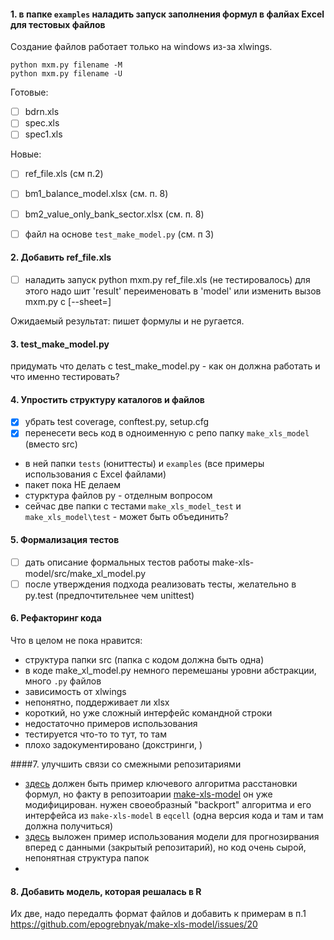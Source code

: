 #### 1. в папке ```examples``` наладить запуск заполнения формул в фалйах Excel для тестовых файлов 
Создание файлов работает только на windows из-за xlwings. 

```
python mxm.py filename -M
python mxm.py filename -U
```
Готовые:
- [ ] bdrn.xls
- [ ] spec.xls
- [ ] spec1.xls

Новые:
- [ ]  ref_file.xls (см п.2)
- [ ]  bm1_balance_model.xlsx (см. п. 8)
- [ ]  bm2_value_only_bank_sector.xlsx  (см. п. 8)
- [ ]  файл на основе ```test_make_model.py``` (см. п 3)


#### 2. Добавить ref_file.xls 

- [ ]  наладить запуск python mxm.py ref_file.xls (не тестировалось)
    для этого надо шит 'result' переименовать в 'model' или изменить вызов mxm.py с [--sheet=<sheet>]

Ожидаемый результат: пишет формулы и не ругается.


#### 3. test_make_model.py 

придумать что делать с test_make_model.py - как он должна работать и что именно тестировать?

#### 4. Упростить структуру каталогов и файлов

- [x] убрать test coverage, conftest.py, setup.cfg
- [x] перенесети весь код в одноименную с репо папку ```make_xls_model``` (вместо src)
- в ней папки ```tests``` (юниттесты) и ```examples``` (все примеры использования с Excel файлами)
- пакет пока НЕ делаем
- стурктура файлов py - отделным вопросом
- сейчас две папки с тестами ```make_xls_model_test``` и ```make_xls_model\test``` - может быть объединить?


#### 5. Формализация тестов 
- [ ] дать описание формальных тестов  работы make-xls-model/src/make_xl_model.py
- [ ] после утверждения подхода реализовать тесты, желательно в py.test (предпочтительнее чем unittest)

#### 6. Рефакторинг кода 

Что в целом не пока нравится:
- структура папки src (папка с кодом должна быть одна)
- в коде make_xl_model.py немного перемешаны уровни абстракции, много ```.py``` файлов 
- зависимость от xlwings
- непонятно, поддерживает ли xlsx 
- короткий, но уже сложный интерфейс командной строки
- недостаточно примеров использования
- тестируется что-то то тут, то там 
- плохо задокументировано (докстринги, )


####7. улучшить связи со смежными репозитариями
 - [здесь](https://github.com/epogrebnyak/eqcell) должен быть пример ключевого алгоритма расстановки формул, но факту в репозитоарии [make-xls-model](https://github.com/epogrebnyak/make-xls-model/) он уже модифицирован. нужен своеобразный "backport" алгоритма и его интерфейса из ```make-xls-model``` в ```eqcell``` (одна версия кода и там и там должна получиться)
 - [здесь](https://github.com/epogrebnyak/roll-forward) выложен пример использования модели для прогнозирвания вперед с данными (закрытый репозитарий), но код очень сырой, непонятная структура папок
 - 
 
#### 8. Добавить модель, которая решалась в R
Их две, надо передалть формат файлов и добавить к примерам в п.1 
<https://github.com/epogrebnyak/make-xls-model/issues/20>

